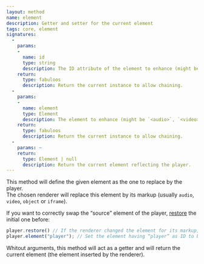 ```yaml
---
layout: method
name: element
description: Getter and setter for the current element
tags: core, element
signatures:
  -
    params:
    -
      name: id
      type: string
      description: The ID attribute of the element to enhance (might be `<audio>`, `<video>` or any element).
    return:
      type: fabuloos
      description: Return the current instance to allow chaining.
  -
    params:
    -
      name: element
      type: Element
      description: The element to enhance (might be `<audio>`, `<video>` or any element).
    return:
      type: fabuloos
      description: Return the current instance to allow chaining.
  -
    params: ~
    return:
      type: Element | null
      description: Return the current element reflecting the player.
---
```


This method will define the given element as the one to replace by the player.  
The chosen renderer will replace this element by its markup (usually `audio`, `video`, `object` or `iframe`).

If you want to correctly swap the “source” element of the player, [restore](/documentation/api/restore.html) the initial one before:

```js
player.restore() // If the renderer changed the element for its markup, restore for the initial element
player.element("player"); // Set the element having “player” as ID to be the new element to replace (and replace it)
```

Whitout arguments, this method will act as a getter and will return the current element (the element inserted by the renderer).